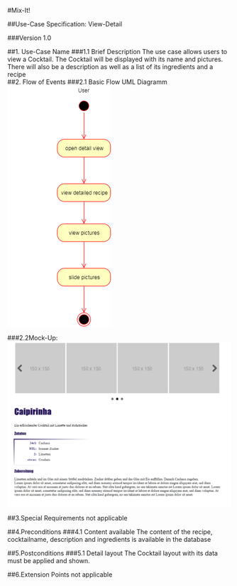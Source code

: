 #Mix-It!

##Use-Case Specification: View-Detail

###Version 1.0

##1. Use-Case Name
###1.1 Brief Description
The use case allows users to view a Cocktail. The Cocktail will be displayed with its name and pictures.
There will also be a description as well as a list of its ingredients and a recipe  
##2. Flow of Events
###2.1 Basic Flow
UML Diagramm
![UML][]

###2.2Mock-Up:
![Mock][]

##3.Special Requirements
not applicable

##4.Preconditions
###4.1 Content available
The content of the recipe, cocktailname, description and ingredients is available in the database

##5.Postconditions
###5.1 Detail layout
The Cocktail layout with its data must be applied and shown.

##6.Extension Points
not applicable
  
<!-- picture links -->
[UML]: https://github.com/Mit-It/Documentation/blob/master/Week%204/view-detail.png "UML Diagram"
[Mock]: https://github.com/Mit-It/Documentation/blob/master/Week%204/detail-screendesign.PNG "Mock-Up"